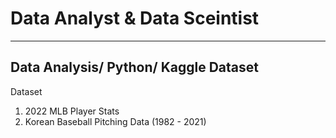 # Data Analyst & Data Sceintist
---
Data Analysis/ Python/ Kaggle Dataset
--------
Dataset
1. 2022 MLB Player Stats
2. Korean Baseball Pitching Data (1982 - 2021)
